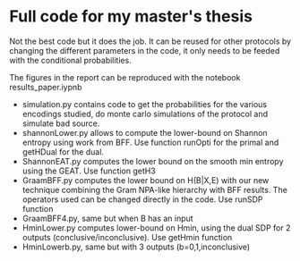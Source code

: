 # Full code for my master's thesis

Not the best code but it does the job. It can be reused for other protocols by changing the different parameters in the code, it only needs to be feeded with the conditional
probabilities.

The figures in the report can be reproduced with the notebook results_paper.iypnb

- simulation.py contains code to get the probabilities for the various encodings studied, do monte carlo simulations of the protocol and simulate bad source.
- shannonLower.py allows to compute the lower-bound on Shannon entropy using work from BFF. Use function runOpti for the primal and getHDual for the dual.
- ShannonEAT.py computes the lower bound on the smooth min entropy using the GEAT. Use function getH3
- GraamBFF.py computes the lower bound on H(B|X,E) with our new technique combining the Gram NPA-like hierarchy with BFF results. The operators used can be changed directly in the code. Use runSDP function
- GraamBFF4.py, same but when B has an input
- HminLower.py computes lower-bound on Hmin, using the dual SDP for 2 outputs (conclusive/inconclusive). Use getHmin function
- HminLowerb.py, same but with 3 outputs (b=0,1,inconclusive)


